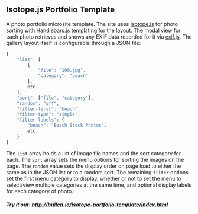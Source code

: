 ## Isotope.js Portfolio Template

A photo portfolio microsite template. The site uses [Isotope.js](http://isotope.metafizzy.co/) for photo sorting with [Handlebars.js](http://handlebarsjs.com/) templating for the layout. The modal view for each photo retrieves and shows any EXIF data recorded for it via [exif.js](https://github.com/exif-js/exif-js). The gallery layout itself is configurable through a JSON file:

```javascript
{ 
    "list": [
        {
            "file": "100.jpg",
            "category": "beach"
        }, 
        etc.
    ],
    "sort": ["file", "category"],
    "random": "off",
    "filter-first": "beach",
    "filter-type": "single",
    "filter-labels": {
        "beach": "Beach Stock Photos",
        etc.
    }
}
```

The `list` array holds a list of image file names and the sort category for each. The `sort` array sets the menu options for sorting the images on the page. The `random` value sets the display order on page load to either the same as in the JSON list or to a random sort. The remaining `filter` options set the first menu category to display, whether or not to set the menu to select/view multiple categories at the same time, and optional display labels for each category of photo.

##### Try it out: http://bullen.io/isotope-portfolio-template/index.html